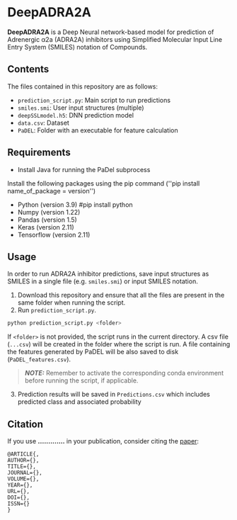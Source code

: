# DeepADRA2A

**DeepADRA2A** is a Deep Neural network-based model for prediction of Adrenergic α2a (ADRA2A) inhibitors using 
Simplified Molecular Input Line Entry System (SMILES) notation of Compounds.

## Contents

The files contained in this repository are as follows:
 * ``prediction_script.py``: Main script to run predictions
 * ``smiles.smi``: User input structures (multiple)
 * ``deepSSLmodel.h5``: DNN prediction model
 * ``data.csv``: Dataset
 * ``PaDEL``: Folder with an executable for feature calculation

## Requirements

* Install Java for running the PaDel subprocess

Install the following packages using the pip command (''pip install name_of_package = version'')
* Python (version 3.9) #pip install python
* Numpy (version 1.22)
* Pandas (version 1.5)
* Keras (version 2.11)
* Tensorflow (version 2.11)

## Usage

In order to run ADRA2A inhibitor predictions, save input structures as SMILES in a single file (e.g. ``smiles.smi``) or input SMILES notation.
 
1. Download this repository and ensure that all the files are present in the same folder when running the script.
2. Run ``prediction_script.py``. 
  ```bash
  python prediction_script.py <folder>
  ```
   If ``<folder>`` is not provided, the script runs in the current directory.
   A csv file (``...csv``) will be created in the folder where the script is run.
   A file containing the features generated by PaDEL will be also saved to disk (``PaDEL_features.csv``).
  
> **_NOTE:_** Remember to activate the corresponding conda environment before running the script, if applicable.
3. Prediction results will be saved in ``Predictions.csv`` which includes predicted class and associated probability

## Citation

If you use **.............** in your publication, consider citing the [paper](https://............):
```
@ARTICLE{,
AUTHOR={},   
TITLE={},      
JOURNAL={},      
VOLUME={},           
YEAR={},     
URL={},       
DOI={},      	
ISSN={}
}
```
